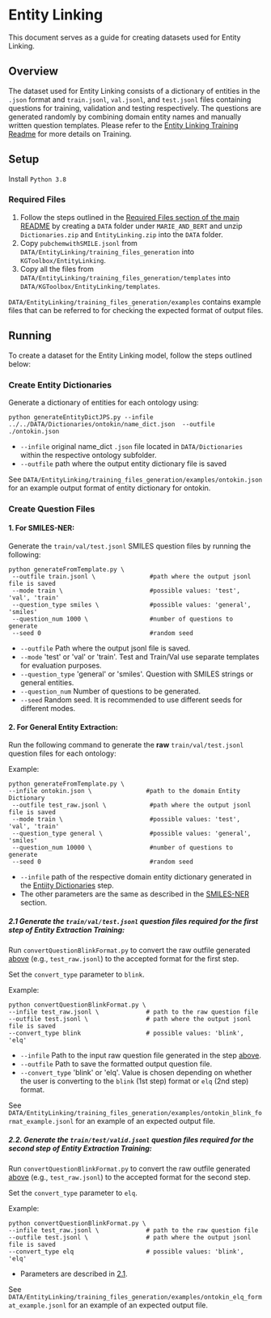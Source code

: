 # Entity Linking 
This document serves as a guide for creating datasets used for Entity Linking.

## Overview
The dataset used for Entity Linking consists of a dictionary of entities in the `.json` format and `train.jsonl`, `val.jsonl`, and 
`test.jsonl` files containing questions for training, validation and testing respectively. The questions are generated randomly by combining domain entity names and manually written question templates. Please refer to the 
[Entity Linking Training Readme](../../Training/EntityLinking/readme.md) for more details on Training.

## Setup
Install `Python 3.8`

### Required Files
1. Follow the steps outlined in the [Required Files section of the main README](../../readme.md#required-files) by creating a `DATA` folder under `MARIE_AND_BERT` and unzip `Dictionaries.zip` and `EntityLinking.zip` into the `DATA` folder.
2. Copy `pubchemwithSMILE.jsonl` from `DATA/EntityLinking/training_files_generation` into `KGToolbox/EntityLinking`.
3. Copy all the files from `DATA/EntityLinking/training_files_generation/templates` into `DATA/KGToolbox/EntityLinking/templates`.

`DATA/EntityLinking/training_files_generation/examples` contains example files that can be referred to for checking the expected 
format of output files.

## Running
To create a dataset for the Entity Linking model, follow the steps outlined below:

### Create Entity Dictionaries

Generate a dictionary of entities for each ontology using:
```
python generateEntityDictJPS.py --infile ../../DATA/Dictionaries/ontokin/name_dict.json  --outfile ./ontokin.json
```
* `--infile`  original name_dict `.json` file located in `DATA/Dictionaries` within the respective ontology subfolder.
* `--outfile` path where the output entity dictionary file is saved

See `DATA/EntityLinking/training_files_generation/examples/ontokin.json` for an example output format of entity dictionary for ontokin.

### Create Question Files
#### 1. For SMILES-NER:

Generate the `train/val/test.jsonl` SMILES question files by running the following:
```
python generateFromTemplate.py \
 --outfile train.jsonl \               #path where the output jsonl file is saved
 --mode train \                        #possible values: 'test', 'val', 'train'
 --question_type smiles \              #possible values: 'general', 'smiles'
 --question_num 1000 \                 #number of questions to generate
 --seed 0                              #random seed
```
* `--outfile` Path where the output jsonl file is saved.
* `--mode` 'test' or 'val' or 'train'. Test and Train/Val use separate templates for evaluation purposes.
* `--question_type` 'general' or 'smiles'. Question with SMILES strings or general entities.
* `--question_num` Number of questions to be generated. 
* `--seed` Random seed. It is recommended to use different seeds for different modes.

#### 2. For General Entity Extraction: 

Run the following command to generate the <b>raw</b> `train/val/test.jsonl` question files for each ontology:

Example:
```
python generateFromTemplate.py \
--infile ontokin.json \               #path to the domain Entity Dictionary
 --outfile test_raw.jsonl \            #path where the output jsonl file is saved
 --mode train \                        #possible values: 'test', 'val', 'train'
 --question_type general \             #possible values: 'general', 'smiles'
 --question_num 10000 \                #number of questions to generate
 --seed 0                              #random seed
```
* `--infile` path of the respective domain entity dictionary generated in the [Entiity Dictionaries](#entity-dictionary) step.
* The other parameters are the same as described in the [SMILES-NER](#1.-for-smiles-ner:) section.

##### 2.1 Generate the `train/val/test.jsonl` question files required for the first step of Entity Extraction Training:

Run `convertQuestionBlinkFormat.py` to convert the raw outfile generated [above](#2-for-general-entity-extraction) (e.g., `test_raw.jsonl`) to the accepted format for the first step. 

Set the `convert_type` parameter to `blink`.

Example:
```
python convertQuestionBlinkFormat.py \
--infile test_raw.jsonl \             # path to the raw question file
--outfile test.jsonl \                # path where the output jsonl file is saved
--convert_type blink                  # possible values: 'blink', 'elq'
```
* `--infile` Path to the input raw question file generated in the step [above](#2-for-general-entity-extraction).
* `--outfile` Path to save the formatted output question file.
* `--convert_type` 'blink' or 'elq'. Value is chosen depending on whether the user is converting to the `blink` (1st step) format or `elq` (2nd step) format. 

See `DATA/EntityLinking/training_files_generation/examples/ontokin_blink_format_example.jsonl` for an example of an expected output file.


##### 2.2. Generate the `train/test/valid.jsonl` question files required for the second step of Entity Extraction Training:   

Run `convertQuestionBlinkFormat.py` to convert the raw outfile generated [above](#2-for-general-entity-extraction) (e.g., `test_raw.jsonl`) to the accepted format for the second step.

Set the `convert_type` parameter to `elq`.

Example:
```
python convertQuestionBlinkFormat.py \
--infile test_raw.jsonl \             # path to the raw question file
--outfile test.jsonl \                # path where the output jsonl file is saved
--convert_type elq                    # possible values: 'blink', 'elq'
```
* Parameters are described in [2.1](#2.1.Generate-the-train/val/test.jsonl-question-files-required-for-the-first-step-of-Entity-Extraction-Training).

See `DATA/EntityLinking/training_files_generation/examples/ontokin_elq_format_example.jsonl` for an example of an expected output file.